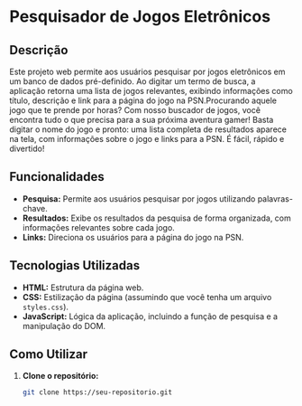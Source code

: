 # Pesquisador de Jogos Eletrônicos

## Descrição
Este projeto web permite aos usuários pesquisar por jogos eletrônicos em um banco de dados pré-definido. Ao digitar um termo de busca, a aplicação retorna uma lista de jogos relevantes, exibindo informações como título, descrição e link para a página do jogo na PSN.Procurando aquele jogo que te prende por horas?  Com nosso buscador de jogos, você encontra tudo o que precisa para a sua próxima aventura gamer! Basta digitar o nome do jogo e pronto: uma lista completa de resultados aparece na tela, com informações sobre o jogo e links para a PSN. É fácil, rápido e divertido!

## Funcionalidades
* **Pesquisa:** Permite aos usuários pesquisar por jogos utilizando palavras-chave.
* **Resultados:** Exibe os resultados da pesquisa de forma organizada, com informações relevantes sobre cada jogo.
* **Links:** Direciona os usuários para a página do jogo na PSN.

## Tecnologias Utilizadas
* **HTML:** Estrutura da página web.
* **CSS:** Estilização da página (assumindo que você tenha um arquivo `styles.css`).
* **JavaScript:** Lógica da aplicação, incluindo a função de pesquisa e a manipulação do DOM.

## Como Utilizar
1. **Clone o repositório:**
   ```bash
   git clone https://seu-repositorio.git
